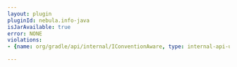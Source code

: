 ```yaml
---
layout: plugin
pluginId: nebula.info-java
isJarAvailable: true
error: NONE
violations:
- {name: org/gradle/api/internal/IConventionAware, type: internal-api-usage}

---
```

